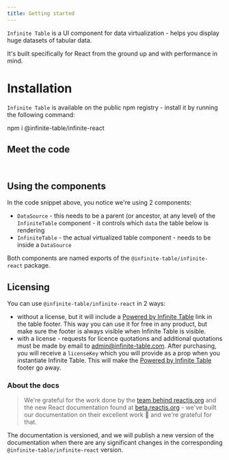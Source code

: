 ```yaml
---
title: Getting started
---
```


`Infinite Table` is a UI component for data virtualization - helps you display huge datasets of tabular data.

It's built specifically for React from the ground up and with performance in mind.


# Installation

`Infinite Table` is available on the public npm registry - install it by running the following command:

<TerminalBlock>
npm i @infinite-table/infinite-react
</TerminalBlock>

## Meet the code

<Sandpack>

```ts file=meet-the-code.page.tsx
```

```ts file=data.tsx
```

</Sandpack>

## Using the components

In the code snippet above, you notice we're using 2 components:

- `DataSource` - this needs to be a parent (or ancestor, at any level) of the `InfiniteTable` component - it controls which `data` the table below is rendering
- `InfiniteTable` - the actual virtualized table component - needs to be inside a `DataSource`

Both components are named exports of the `@infinite-table/infinite-react` package.

## Licensing

You can use `@infinite-table/infinite-react` in 2 ways:

- without a license, but it will include a [Powered by Infinite Table](infinite-table.com) link in the table footer. This way you can use it for free in any product, but make sure the footer is always visible when Infinite Table is visible.
- with a license - requests for licence quotations and additional quotations must be made by email to admin@infinite-table.com. After purchasing, you will receive a `licenseKey` which you will provide as a prop when you instantiate Infinite Table. This will make the [Powered by Infinite Table](infinite-table.com) footer go away.

### About the docs

> We're grateful for the work done by the [team behind reactjs.org](https://github.com/reactjs/reactjs.org) and the new React documentation found at [beta.reactjs.org](https://beta.reactjs.org/) - we've built our documentation on their excellent work 🙏 and we're grateful for that.

The documentation is versioned, and we will publish a new version of the documentation when there are any significant changes in the corresponding `@infinite-table/infinite-react` version.
